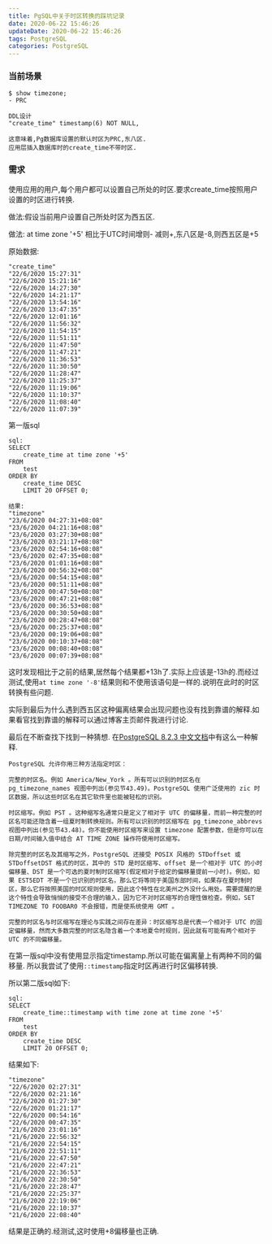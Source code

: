 ```yaml
---
title: PgSQL中关于时区转换的踩坑记录
date: 2020-06-22 15:46:26
updateDate: 2020-06-22 15:46:26
tags: PostgreSQL
categories: PostgreSQL
---
```

### 当前场景
```
$ show timezone;
- PRC

DDL设计
"create_time" timestamp(6) NOT NULL,

这意味着,Pg数据库设置的默认时区为PRC,东八区.
应用层插入数据库时的create_time不带时区.
```

### 需求
使用应用的用户,每个用户都可以设置自己所处的时区.要求create_time按照用户设置的时区进行转换.

<!--more-->

做法:假设当前用户设置自己所处时区为西五区.

做法: at time zone '+5' 相比于UTC时间增则- 减则+,东八区是-8,则西五区是+5

原始数据:
```
"create_time"
"22/6/2020 15:27:31"
"22/6/2020 15:21:16"
"22/6/2020 14:27:30"
"22/6/2020 14:21:17"
"22/6/2020 13:54:16"
"22/6/2020 13:47:35"
"22/6/2020 12:01:16"
"22/6/2020 11:56:32"
"22/6/2020 11:54:15"
"22/6/2020 11:51:11"
"22/6/2020 11:47:50"
"22/6/2020 11:47:21"
"22/6/2020 11:36:53"
"22/6/2020 11:30:50"
"22/6/2020 11:28:47"
"22/6/2020 11:25:37"
"22/6/2020 11:19:06"
"22/6/2020 11:10:37"
"22/6/2020 11:08:40"
"22/6/2020 11:07:39"
```

第一版sql
```
sql:
SELECT
	create_time at time zone '+5'
FROM
	test
ORDER BY
	create_time DESC 
	LIMIT 20 OFFSET 0;
	
结果: 
"timezone"
"23/6/2020 04:27:31+08:08"
"23/6/2020 04:21:16+08:08"
"23/6/2020 03:27:30+08:08"
"23/6/2020 03:21:17+08:08"
"23/6/2020 02:54:16+08:08"
"23/6/2020 02:47:35+08:08"
"23/6/2020 01:01:16+08:08"
"23/6/2020 00:56:32+08:08"
"23/6/2020 00:54:15+08:08"
"23/6/2020 00:51:11+08:08"
"23/6/2020 00:47:50+08:08"
"23/6/2020 00:47:21+08:08"
"23/6/2020 00:36:53+08:08"
"23/6/2020 00:30:50+08:08"
"23/6/2020 00:28:47+08:08"
"23/6/2020 00:25:37+08:08"
"23/6/2020 00:19:06+08:08"
"23/6/2020 00:10:37+08:08"
"23/6/2020 00:08:40+08:08"
"23/6/2020 00:07:39+08:08"
```
这时发现相比于之前的结果,居然每个结果都+13h了.实际上应该是-13h的.而经过测试,使用`at time zone '-8'`结果则和不使用该语句是一样的.说明在此时的时区转换有些问题.

实际到最后为什么遇到西五区这种偏离结果会出现问题也没有找到靠谱的解释.如果看官找到靠谱的解释可以通过博客主页邮件我进行讨论.

最后在不断查找下找到一种猜想.
在[PostgreSQL 8.2.3 中文文档](https://www.yiibai.com/manual/postgresql/datatype-datetime.html)中有这么一种解释.
```
PostgreSQL 允许你用三种方法指定时区：

完整的时区名。例如 America/New_York 。所有可以识别的时区名在 pg_timezone_names 视图中列出(参见节43.49)。PostgreSQL 使用广泛使用的 zic 时区数据，所以这些时区名在其它软件里也能被轻松的识别。

时区缩写。例如 PST 。这种缩写名通常只是定义了相对于 UTC 的偏移量，而前一种完整的时区名可能还隐含着一组夏时制转换规则。所有可以识别的时区缩写在 pg_timezone_abbrevs 视图中列出(参见节43.48)。你不能使用时区缩写来设置 timezone 配置参数，但是你可以在日期/时间输入值中结合 AT TIME ZONE 操作符使用时区缩写。

除完整的时区名及其缩写之外，PostgreSQL 还接受 POSIX 风格的 STDoffset 或 STDoffsetDST 格式的时区，其中的 STD 是时区缩写、offset 是一个相对于 UTC 的小时偏移量、DST 是一个可选的夏时制时区缩写(假定相对于给定的偏移量提前一小时)。例如，如果 EST5EDT 不是一个已识别的时区名，那么它将等同于美国东部时间，如果存在夏时制时区，那么它将按照美国的时区规则使用，因此这个特性在北美州之外没什么用处。需要提醒的是这个特性会导致悄悄的接受不合理的输入，因为它不对时区缩写的合理性做检查。例如，SET TIMEZONE TO FOOBAR0 不会报错，而是使系统使用 GMT 。

完整的时区名与时区缩写在理论与实践之间存在差异：时区缩写总是代表一个相对于 UTC 的固定偏移量，然而大多数完整的时区名隐含着一个本地夏令时规则，因此就有可能有两个相对于 UTC 的不同偏移量。
```
在第一版sql中没有使用显示指定timestamp.所以可能在偏离量上有两种不同的偏移量.
所以我尝试了使用`::timestamp`指定时区再进行时区偏移转换.

所以第二版sql如下:
```
sql:
SELECT
	create_time::timestamp with time zone at time zone '+5'
FROM
	test
ORDER BY
	create_time DESC 
	LIMIT 20 OFFSET 0;
```
结果如下: 
```
"timezone"
"22/6/2020 02:27:31"
"22/6/2020 02:21:16"
"22/6/2020 01:27:30"
"22/6/2020 01:21:17"
"22/6/2020 00:54:16"
"22/6/2020 00:47:35"
"21/6/2020 23:01:16"
"21/6/2020 22:56:32"
"21/6/2020 22:54:15"
"21/6/2020 22:51:11"
"21/6/2020 22:47:50"
"21/6/2020 22:47:21"
"21/6/2020 22:36:53"
"21/6/2020 22:30:50"
"21/6/2020 22:28:47"
"21/6/2020 22:25:37"
"21/6/2020 22:19:06"
"21/6/2020 22:10:37"
"21/6/2020 22:08:40"
```
结果是正确的.经测试,这时使用+8偏移量也正确.